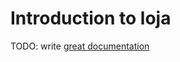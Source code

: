# Introduction to loja

TODO: write [great documentation](http://jacobian.org/writing/what-to-write/)
